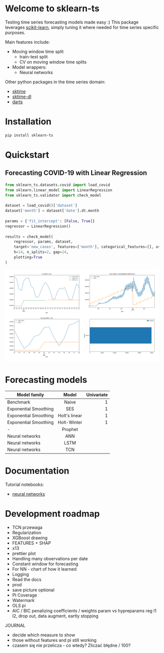 # Welcome to sklearn-ts

Testing time series forecasting models made easy :)
This package leverages [scikit-learn](https://github.com/scikit-learn/scikit-learn), simply tuning it where needed for time series specific purposes.

Main features include:
- Moving window time split
    - train-test split
    - CV on moving window time splits
- Model wrappers:
    - Neural networks
    
Other python packages in the time series domain:
- [sktime](https://github.com/alan-turing-institute/sktime)
- [sktime-dl](https://github.com/sktime/sktime-dl)
- [darts](https://github.com/unit8co/darts)

# Installation

```bash
pip install sklearn-ts
```

# Quickstart
## Forecasting COVID-19 with Linear Regression
```python
from sklearn_ts.datasets.covid import load_covid
from sklearn.linear_model import LinearRegression
from sklearn_ts.validator import check_model

dataset = load_covid()['dataset']
dataset['month'] = dataset['date'].dt.month

params = {'fit_intercept': [False, True]}
regressor = LinearRegression()

results = check_model(
    regressor, params, dataset,
    target='new_cases', features=['month'], categorical_features=[], user_transformers=[],
    h=14, n_splits=2, gap=14,
    plotting=True
)
```

![alt text](tests\LinearRegression.png)

# Forecasting models

| Model family | Model | Univariate |
| ------------- |:-------------:| -----:|
| Benchmark | Naive | 1 |
| Exponential Smoothing | SES | 1 |
| Exponential Smoothing | Holt's linear | 1 |
| Exponential Smoothing | Holt-Winter | 1 |
| - | Prophet |  |
| Neural networks | ANN |  |
| Neural networks | LSTM |  |
| Neural networks | TCN |  |

# Documentation
Tutorial notebooks:
- [neural networks](https://colab.research.google.com/drive/1wSZPydSkIoGYh9VANgP_wTQe-wrhzY1w#scrollTo=_W2QP0dhCKFV)

# Development roadmap
- TCN przewaga
- Regularization
- XGBoost drawing
- FEATURES + SHAP
- x13
- prettier plot
- Handling many observations per date
- Constant window for forecasting
- For NN - chart of how it learned
- Logging
- Read the docs
- prod
- save picture optional
- PI Coverage
- Watermark
- OLS pi
- AIC / BIC
penalizing coefficients / weights
param vs hypreparams
reg l1 l2, drop out, data augment, eartly stopping



JOURNAL
- decide which measure to show
- those without features and pi still working
- czasem się nie przelicza - co wtedy? Zliczać błędne / 100?
